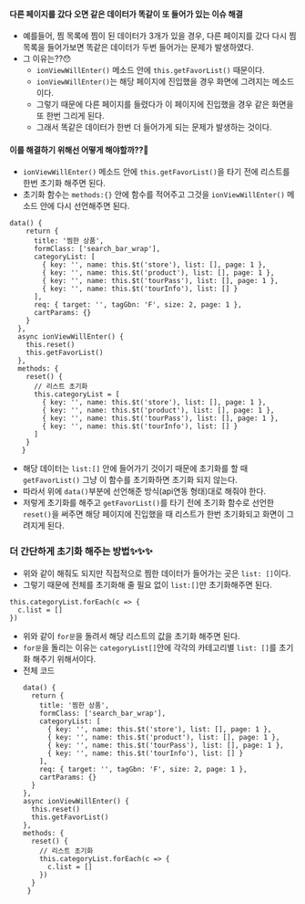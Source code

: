 #### 다른 페이지를 갔다 오면 같은 데이터가 똑같이 또 들어가 있는 이슈 해결
+ 예를들어, 찜 목록에 찜이 된 데이터가 3개가 있을 경우, 다른 페이지를 갔다 다시 찜 목록을 들어가보면 똑같은 데이터가 두번 들어가는 문제가 발생하였다.
+ 그 이유는??😯
  + `ionViewWillEnter()` 메소드 안에 `this.getFavorList()` 때문이다.
  + `ionViewWillEnter()`는 해당 페이지에 진입했을 경우 화면에 그려지는 메소드이다.
  + 그렇기 때문에 다른 페이지를 들렸다가 이 페이지에 진입했을 경우 같은 화면을 또 한번 그리게 된다.
  + 그래서 똑같은 데이터가 한번 더 들어가게 되는 문제가 발생하는 것이다.

#### 이를 해결하기 위해선 어떻게 해야할까??🤔
+ `ionViewWillEnter()` 메소드 안에 `this.getFavorList()`을 타기 전에 리스트를 한번 초기화 해주면 된다.
+ 초기화 함수는 `methods:{}` 안에 함수를 적어주고 그것을 `ionViewWillEnter()` 메소드 안에 다시 선언해주면 된다.
```node
data() {
    return {
      title: '찜한 상품',
      formClass: ['search_bar_wrap'],
      categoryList: [
        { key: '', name: this.$t('store'), list: [], page: 1 },
        { key: '', name: this.$t('product'), list: [], page: 1 },
        { key: '', name: this.$t('tourPass'), list: [], page: 1 },
        { key: '', name: this.$t('tourInfo'), list: [] }
      ],
      req: { target: '', tagGbn: 'F', size: 2, page: 1 },
      cartParams: {}
    }
  },
  async ionViewWillEnter() {
    this.reset()
    this.getFavorList()
  },
  methods: {
    reset() {
      // 리스트 초기화
      this.categoryList = [
        { key: '', name: this.$t('store'), list: [], page: 1 },
        { key: '', name: this.$t('product'), list: [], page: 1 },
        { key: '', name: this.$t('tourPass'), list: [], page: 1 },
        { key: '', name: this.$t('tourInfo'), list: [] }
      ]
    }
   }
```
+ 해당 데이터는 `list:[]` 안에 들어가기 것이기 때문에 초기화를 할 때 `getFavorList()` 그냥 이 함수를 초기화하면 초기화 되지 않는다.
+ 따라서 위에 `data()`부분에 선언해준 방식(api연동 형태)대로 해줘야 한다.
+ 저렇게 초기화를 해주고 `getFavorList()`를 타기 전에 초기화 함수로 선언한 `reset()`을 써주면 해당 페이지에 진입했을 때 리스트가 한번 초기화되고 화면이 그려지게 된다.

### 더 간단하게 초기화 해주는 방법✨✨✨
+ 위와 같이 해줘도 되지만 직접적으로 찜한 데이터가 들어가는 곳은 `list: []`이다.
+ 그렇기 때문에 전체를 초기화해 줄 필요 없이 `list:[]`만 초기화해주면 된다.
```node
this.categoryList.forEach(c => {
  c.list = []
})
```
+ 위와 같이 `for문`을 돌려서 해당 리스트의 값을 초기화 해주면 된다.
+ `for문`을 돌리는 이유는 `categoryList[]`안에 각각의 카테고리별 `list: []`를 초기화 해주기 위해서이다.
+ 전체 코드
  ```node
  data() {
    return {
      title: '찜한 상품',
      formClass: ['search_bar_wrap'],
      categoryList: [
        { key: '', name: this.$t('store'), list: [], page: 1 },
        { key: '', name: this.$t('product'), list: [], page: 1 },
        { key: '', name: this.$t('tourPass'), list: [], page: 1 },
        { key: '', name: this.$t('tourInfo'), list: [] }
      ],
      req: { target: '', tagGbn: 'F', size: 2, page: 1 },
      cartParams: {}
    }
  },
  async ionViewWillEnter() {
    this.reset()
    this.getFavorList()
  },
  methods: {
    reset() {
      // 리스트 초기화
      this.categoryList.forEach(c => {
        c.list = []
      })
    }
   }
  ```


